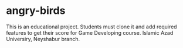 # angry-birds
This is an educational project. Students must clone it and add required features to get their score for Game Developing course. Islamic Azad Universiry, Neyshabur branch.
